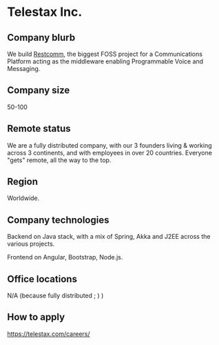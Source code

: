 # Telestax Inc.

## Company blurb

We build [Restcomm](https://restcomm.com), the biggest FOSS project for a Communications Platform acting as the middleware 
enabling Programmable Voice and Messaging. 

## Company size

50-100

## Remote status

We are a fully distributed company, with our 3 founders living & working across 3 continents, 
and with employees in over 20 countries. Everyone "gets" remote, all the way to the top. 

## Region

Worldwide. 

## Company technologies

Backend on Java stack, with a mix of Spring, Akka and J2EE across the various projects. 

Frontend on Angular, Bootstrap, Node.js. 

## Office locations

N/A (because fully distributed ; )  )

## How to apply

https://telestax.com/careers/
